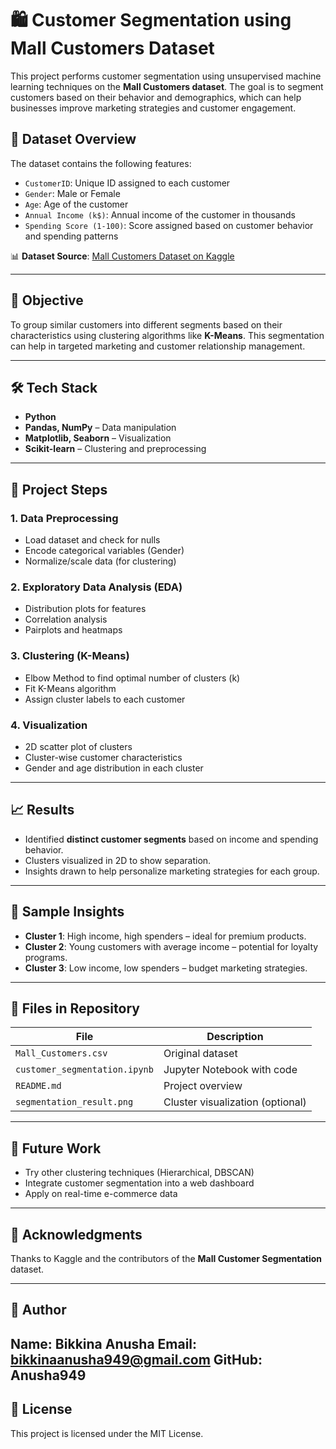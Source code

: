 # 🛍️ Customer Segmentation using Mall Customers Dataset

This project performs customer segmentation using unsupervised machine learning techniques on the **Mall Customers dataset**. The goal is to segment customers based on their behavior and demographics, which can help businesses improve marketing strategies and customer engagement.

## 📂 Dataset Overview

The dataset contains the following features:

- `CustomerID`: Unique ID assigned to each customer
- `Gender`: Male or Female
- `Age`: Age of the customer
- `Annual Income (k$)`: Annual income of the customer in thousands
- `Spending Score (1-100)`: Score assigned based on customer behavior and spending patterns

📊 **Dataset Source**: [Mall Customers Dataset on Kaggle](https://www.kaggle.com/datasets/vjchoudhary7/customer-segmentation-tutorial)

---

## 🎯 Objective

To group similar customers into different segments based on their characteristics using clustering algorithms like **K-Means**. This segmentation can help in targeted marketing and customer relationship management.

---

## 🛠️ Tech Stack

- **Python**
- **Pandas, NumPy** – Data manipulation
- **Matplotlib, Seaborn** – Visualization
- **Scikit-learn** – Clustering and preprocessing

---

## 📌 Project Steps

### 1. Data Preprocessing
- Load dataset and check for nulls
- Encode categorical variables (Gender)
- Normalize/scale data (for clustering)

### 2. Exploratory Data Analysis (EDA)
- Distribution plots for features
- Correlation analysis
- Pairplots and heatmaps

### 3. Clustering (K-Means)
- Elbow Method to find optimal number of clusters (k)
- Fit K-Means algorithm
- Assign cluster labels to each customer

### 4. Visualization
- 2D scatter plot of clusters
- Cluster-wise customer characteristics
- Gender and age distribution in each cluster

---

## 📈 Results

- Identified **distinct customer segments** based on income and spending behavior.
- Clusters visualized in 2D to show separation.
- Insights drawn to help personalize marketing strategies for each group.

---

## 📌 Sample Insights

- **Cluster 1**: High income, high spenders – ideal for premium products.
- **Cluster 2**: Young customers with average income – potential for loyalty programs.
- **Cluster 3**: Low income, low spenders – budget marketing strategies.

---

## 📎 Files in Repository

| File | Description |
|------|-------------|
| `Mall_Customers.csv` | Original dataset |
| `customer_segmentation.ipynb` | Jupyter Notebook with code |
| `README.md` | Project overview |
| `segmentation_result.png` | Cluster visualization (optional) |

---

## 🚀 Future Work

- Try other clustering techniques (Hierarchical, DBSCAN)
- Integrate customer segmentation into a web dashboard
- Apply on real-time e-commerce data

---

## 🙌 Acknowledgments

Thanks to Kaggle and the contributors of the **Mall Customer Segmentation** dataset.

---

## 🧠 Author

Name: Bikkina Anusha 
Email: bikkinaanusha949@gmail.com
GitHub: Anusha949
---

## 📌 License

This project is licensed under the MIT License.

